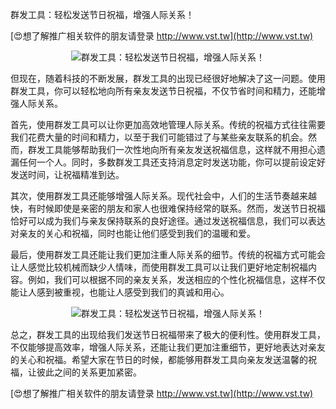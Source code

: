群发工具：轻松发送节日祝福，增强人际关系！

[😍想了解推广相关软件的朋友请登录 http://www.vst.tw](http://www.vst.tw)

 <center><img src="https://vst.tw/MP4/tuiguang/png/5.png" alt="群发工具：轻松发送节日祝福，增强人际关系！"></center>

但现在，随着科技的不断发展，群发工具的出现已经很好地解决了这一问题。使用群发工具，你可以轻松地向所有亲友发送节日祝福，不仅节省时间和精力，还能增强人际关系。

首先，使用群发工具可以让你更加高效地管理人际关系。传统的祝福方式往往需要我们花费大量的时间和精力，以至于我们可能错过了与某些亲友联系的机会。然而，群发工具能够帮助我们一次性地向所有亲友发送祝福信息，这样就不用担心遗漏任何一个人。同时，多数群发工具还支持消息定时发送功能，你可以提前设定好发送时间，让祝福精准到达。

其次，使用群发工具还能够增强人际关系。现代社会中，人们的生活节奏越来越快，有时候即使是亲密的朋友和家人也很难保持经常的联系。然而，发送节日祝福恰好可以成为我们与亲友保持联系的良好途径。通过发送祝福信息，我们可以表达对亲友的关心和祝福，同时也能让他们感受到我们的温暖和爱。

最后，使用群发工具还能让我们更加注重人际关系的细节。传统的祝福方式可能会让人感觉比较机械而缺少人情味，而使用群发工具可以让我们更好地定制祝福内容。例如，我们可以根据不同的亲友关系，发送相应的个性化祝福信息，这样不仅能让人感到被重视，也能让人感受到我们的真诚和用心。

 <center><img src="https://vst.tw/MP4/tuiguang/png/3.png" alt="群发工具：轻松发送节日祝福，增强人际关系！"></center>

总之，群发工具的出现给我们发送节日祝福带来了极大的便利性。使用群发工具，不仅能够提高效率，增强人际关系，还能让我们更加注重细节，更好地表达对亲友的关心和祝福。希望大家在节日的时候，都能够用群发工具向亲友发送温馨的祝福，让彼此之间的关系更加紧密。

[😍想了解推广相关软件的朋友请登录 http://www.vst.tw](http://www.vst.tw)



